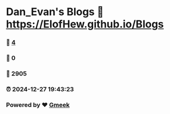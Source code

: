 # Dan_Evan's Blogs :link: https://ElofHew.github.io/Blogs 
### :page_facing_up: [4](https://ElofHew.github.io/Blogs/tag.html) 
### :speech_balloon: 0 
### :hibiscus: 2905 
### :alarm_clock: 2024-12-27 19:43:23 
### Powered by :heart: [Gmeek](https://github.com/Meekdai/Gmeek)
